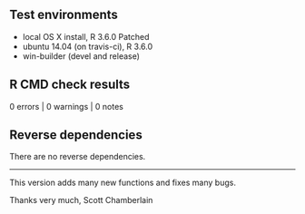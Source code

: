## Test environments

* local OS X install, R 3.6.0 Patched
* ubuntu 14.04 (on travis-ci), R 3.6.0
* win-builder (devel and release)

## R CMD check results

0 errors | 0 warnings | 0 notes

## Reverse dependencies

There are no reverse dependencies.

--------

This version adds many new functions and fixes many bugs.

Thanks very much,
Scott Chamberlain
